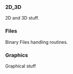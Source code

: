 ### 2D_3D
2D and 3D stuff.

### Files
Binary Files handling routines.

### Graphics
Graphical stuff
